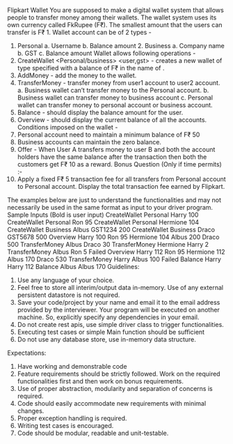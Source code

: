 Flipkart Wallet
You are supposed to make a digital wallet system that allows people to transfer money among their wallets. The wallet system uses its own currency called FkRupee (F₹). The smallest amount that the users can transfer is F₹ 1.
Wallet account can be of 2 types -
1. Personal
   a. Username
   b. Balance amount 2. Business
   a. Company name
   b. GST
   c. Balance amount
   Wallet allows following operations -
1. CreateWallet <Personal/business> <user,gst> <amount> - creates a new wallet of type specified with a balance of F₹ <amount> in the name of <accountHolder1>.
2. AddMoney <user> <amount>- add the money to the wallet.
3. TransferMoney <user1> <user2> <amount> - transfer money from user1 account to
   user2 account.
   a. Business wallet can’t transfer money to the Personal account.
   b. Business wallet can transfer money to business account
   c. Personal wallet can transfer money to personal account or business account.
4. Balance <user>- should display the balance amount for the user.
5. Overview - should display the current balance of all the accounts.
   Conditions imposed on the wallet -
1. Personal account need to maintain a minimum balance of F₹ 50
2. Business accounts can maintain the zero balance.
3. Offer - When User A transfers money to user B and both the account holders have the
   same balance after the transaction then both the customers get F₹ 10 as a reward.
   Bonus Question (Only if time permits) :-
1. Apply a fixed F₹ 5 transaction fee for all transfers from Personal account to Personal account. Display the total transaction fee earned by Flipkart.

The examples below are just to understand the functionalities and may not necessarily be used in the same format as input to your driver program.
Sample Inputs
(Bold is user input)
CreateWallet Personal Harry 100
CreateWallet Personal Ron 95
CreateWallet Personal Hermione 104
CreateWallet Business Albus GST1234 200
CreateWallet Business Draco GST5678 500
Overview
Harry 100
Ron 95
Hermione 104
Albus 200
Draco 500
TransferMoney Albus Draco 30 TransferMoney Hermione Harry 2 TransferMoney Albus Ron 5 Failed
Overview
Harry 112
Ron 95
Hermione 112
Albus 170
Draco 530
TransferMoney Harry Albus 100 Failed
Balance Harry
Harry 112
Balance Albus
Albus 170
Guidelines:
1. Use any language of your choice.
2. Feel free to store all interim/output data in-memory. Use of any external persistent
   datastore is not required.
3. Save your code/project by your name and email it to the email address provided by the
   interviewer. Your program will be executed on another machine. So, explicitly specify
   any dependencies in your email.
4. Do not create rest apis, use simple driver class to trigger functionalities.
5. Executing test cases or simple Main function should be sufficient
6. Do not use any database store, use in-memory data structure.

Expectations:
1. Have working and demonstrable code
2. Feature requirements should be strictly followed. Work on the required functionalities
   first and then work on bonus requirements.
3. Use of proper abstraction, modularity and separation of concerns is required.
4. Code should easily accommodate new requirements with minimal changes.
5. Proper exception handling is required.
6. Writing test cases is encouraged.
7. Code should be modular, readable and unit-testable.
